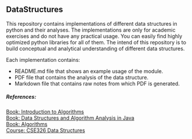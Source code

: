 ## DataStructures
This repository contains implementations of different data structures in python and their analyses. The implementations are only for academic exercises and do not have any practical usage. You can easily find highly optimized python libraries for all of them. The intend of this repository is to build conceptual and analytical understanding of different data structures.

Each implementation contains:
* README.md file that shows an example usage of the module.
* PDF file that contains the analysis of the data structure.
* Markdown file that contains raw notes from which PDF is generated.

##### References:
[Book: Introduction to Algorithms](https://www.amazon.com/Introduction-Algorithms-3rd-MIT-Press/dp/0262033844)    
[Book: Data Structures and Algorithm Analysis in Java](https://www.amazon.com/Structures-Algorithm-Analysis-Java-Allen/dp/0273752111)   
[Book: Algorithms](https://www.amazon.com/Algorithms-Sanjoy-Dasgupta/dp/0073523402)   
[Course: CSE326 Data Structures](https://courses.cs.washington.edu/courses/cse326/)
